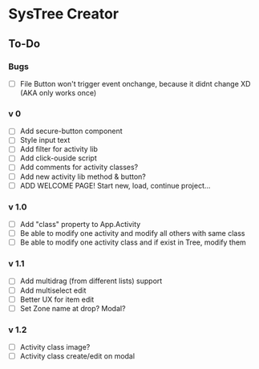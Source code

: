 # SysTree Creator

## To-Do

### Bugs
- [ ] File Button won't trigger event onchange, because it didnt change XD (AKA only works once)

### v 0
- [ ] Add secure-button component
- [ ] Style input text
- [ ] Add filter for activity lib
- [ ] Add click-ouside script
- [ ] Add comments for activity classes?
- [ ] Add new activity lib method & button?
- [ ] ADD WELCOME PAGE! Start new, load, continue project...

### v 1.0
- [ ] Add "class" property to App.Activity
- [ ] Be able to modify one activity and modify all others with same class
- [ ] Be able to modify one activity class and if exist in Tree, modify them

### v 1.1
- [ ] Add multidrag (from different lists) support
- [ ] Add multiselect edit
- [ ] Better UX for item edit
- [ ] Set Zone name at drop? Modal?

### v 1.2
- [ ] Activity class image?
- [ ] Activity class create/edit on modal
